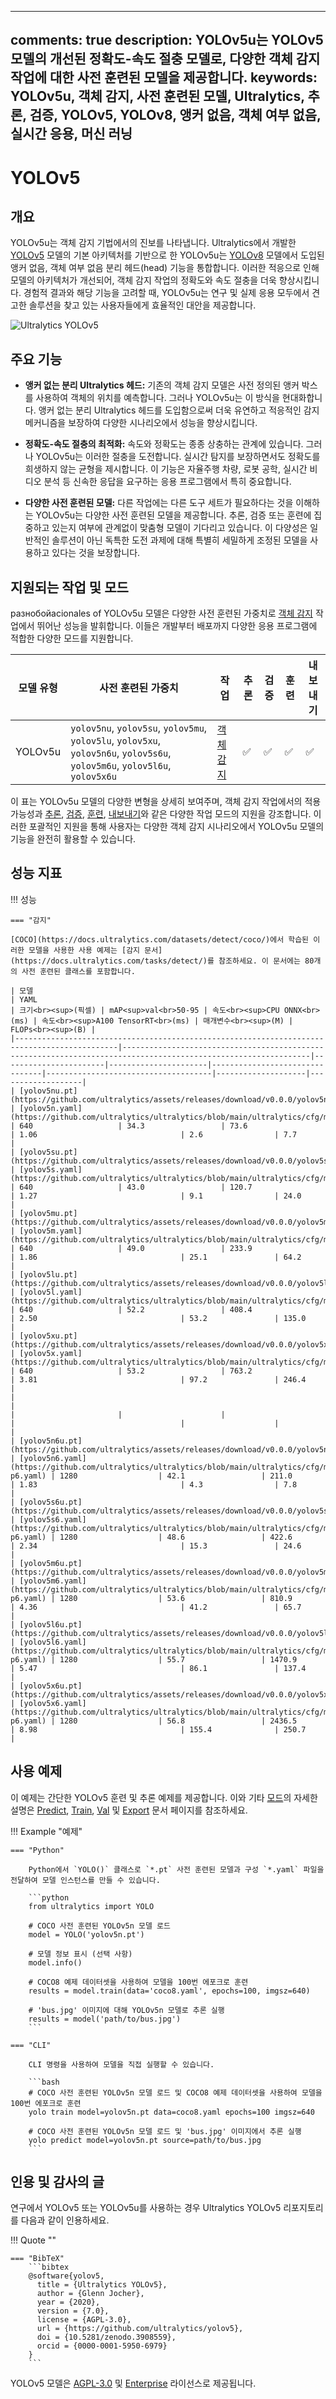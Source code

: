 ______________________________________________________________________

## comments: true description: YOLOv5u는 YOLOv5 모델의 개선된 정확도-속도 절충 모델로, 다양한 객체 감지 작업에 대한 사전 훈련된 모델을 제공합니다. keywords: YOLOv5u, 객체 감지, 사전 훈련된 모델, Ultralytics, 추론, 검증, YOLOv5, YOLOv8, 앵커 없음, 객체 여부 없음, 실시간 응용, 머신 러닝

# YOLOv5

## 개요

YOLOv5u는 객체 감지 기법에서의 진보를 나타냅니다. Ultralytics에서 개발한 [YOLOv5](https://github.com/ultralytics/yolov5) 모델의 기본 아키텍처를 기반으로 한 YOLOv5u는 [YOLOv8](yolov8.md) 모델에서 도입된 앵커 없음, 객체 여부 없음 분리 헤드(head) 기능을 통합합니다. 이러한 적응으로 인해 모델의 아키텍처가 개선되어, 객체 감지 작업의 정확도와 속도 절충을 더욱 향상시킵니다. 경험적 결과와 해당 기능을 고려할 때, YOLOv5u는 연구 및 실제 응용 모두에서 견고한 솔루션을 찾고 있는 사용자들에게 효율적인 대안을 제공합니다.

![Ultralytics YOLOv5](https://raw.githubusercontent.com/ultralytics/assets/main/yolov5/v70/splash.png)

## 주요 기능

- **앵커 없는 분리 Ultralytics 헤드:** 기존의 객체 감지 모델은 사전 정의된 앵커 박스를 사용하여 객체의 위치를 예측합니다. 그러나 YOLOv5u는 이 방식을 현대화합니다. 앵커 없는 분리 Ultralytics 헤드를 도입함으로써 더욱 유연하고 적응적인 감지 메커니즘을 보장하여 다양한 시나리오에서 성능을 향상시킵니다.

- **정확도-속도 절충의 최적화:** 속도와 정확도는 종종 상충하는 관계에 있습니다. 그러나 YOLOv5u는 이러한 절충을 도전합니다. 실시간 탐지를 보장하면서도 정확도를 희생하지 않는 균형을 제시합니다. 이 기능은 자율주행 차량, 로봇 공학, 실시간 비디오 분석 등 신속한 응답을 요구하는 응용 프로그램에서 특히 중요합니다.

- **다양한 사전 훈련된 모델:** 다른 작업에는 다른 도구 세트가 필요하다는 것을 이해하는 YOLOv5u는 다양한 사전 훈련된 모델을 제공합니다. 추론, 검증 또는 훈련에 집중하고 있는지 여부에 관계없이 맞춤형 모델이 기다리고 있습니다. 이 다양성은 일반적인 솔루션이 아닌 독특한 도전 과제에 대해 특별히 세밀하게 조정된 모델을 사용하고 있다는 것을 보장합니다.

## 지원되는 작업 및 모드

разнобойacionales of YOLOv5u 모델은 다양한 사전 훈련된 가중치로 [객체 감지](../tasks/detect.md) 작업에서 뛰어난 성능을 발휘합니다. 이들은 개발부터 배포까지 다양한 응용 프로그램에 적합한 다양한 모드를 지원합니다.

| 모델 유형   | 사전 훈련된 가중치                                                                                                                  | 작업                          | 추론  | 검증  | 훈련  | 내보내기 |
| ------- | --------------------------------------------------------------------------------------------------------------------------- | --------------------------- | --- | --- | --- | ---- |
| YOLOv5u | `yolov5nu`, `yolov5su`, `yolov5mu`, `yolov5lu`, `yolov5xu`, `yolov5n6u`, `yolov5s6u`, `yolov5m6u`, `yolov5l6u`, `yolov5x6u` | [객체 감지](../tasks/detect.md) | ✅   | ✅   | ✅   | ✅    |

이 표는 YOLOv5u 모델의 다양한 변형을 상세히 보여주며, 객체 감지 작업에서의 적용 가능성과 [추론](../modes/predict.md), [검증](../modes/val.md), [훈련](../modes/train.md), [내보내기](../modes/export.md)와 같은 다양한 작업 모드의 지원을 강조합니다. 이러한 포괄적인 지원을 통해 사용자는 다양한 객체 감지 시나리오에서 YOLOv5u 모델의 기능을 완전히 활용할 수 있습니다.

## 성능 지표

!!! 성능

```
=== "감지"

[COCO](https://docs.ultralytics.com/datasets/detect/coco/)에서 학습된 이러한 모델을 사용한 사용 예제는 [감지 문서](https://docs.ultralytics.com/tasks/detect/)를 참조하세요. 이 문서에는 80개의 사전 훈련된 클래스를 포함합니다.

| 모델                                                                                       | YAML                                                                                                           | 크기<br><sup>(픽셀) | mAP<sup>val<br>50-95 | 속도<br><sup>CPU ONNX<br>(ms) | 속도<br><sup>A100 TensorRT<br>(ms) | 매개변수<br><sup>(M) | FLOPs<br><sup>(B) |
|---------------------------------------------------------------------------------------------|----------------------------------------------------------------------------------------------------------------|-----------------------|----------------------|--------------------------------|-------------------------------------|--------------------|-------------------|
| [yolov5nu.pt](https://github.com/ultralytics/assets/releases/download/v0.0.0/yolov5nu.pt)   | [yolov5n.yaml](https://github.com/ultralytics/ultralytics/blob/main/ultralytics/cfg/models/v5/yolov5.yaml)     | 640                   | 34.3                 | 73.6                           | 1.06                                | 2.6                | 7.7               |
| [yolov5su.pt](https://github.com/ultralytics/assets/releases/download/v0.0.0/yolov5su.pt)   | [yolov5s.yaml](https://github.com/ultralytics/ultralytics/blob/main/ultralytics/cfg/models/v5/yolov5.yaml)     | 640                   | 43.0                 | 120.7                          | 1.27                                | 9.1                | 24.0              |
| [yolov5mu.pt](https://github.com/ultralytics/assets/releases/download/v0.0.0/yolov5mu.pt)   | [yolov5m.yaml](https://github.com/ultralytics/ultralytics/blob/main/ultralytics/cfg/models/v5/yolov5.yaml)     | 640                   | 49.0                 | 233.9                          | 1.86                                | 25.1               | 64.2              |
| [yolov5lu.pt](https://github.com/ultralytics/assets/releases/download/v0.0.0/yolov5lu.pt)   | [yolov5l.yaml](https://github.com/ultralytics/ultralytics/blob/main/ultralytics/cfg/models/v5/yolov5.yaml)     | 640                   | 52.2                 | 408.4                          | 2.50                                | 53.2               | 135.0             |
| [yolov5xu.pt](https://github.com/ultralytics/assets/releases/download/v0.0.0/yolov5xu.pt)   | [yolov5x.yaml](https://github.com/ultralytics/ultralytics/blob/main/ultralytics/cfg/models/v5/yolov5.yaml)     | 640                   | 53.2                 | 763.2                          | 3.81                                | 97.2               | 246.4             |
|                                                                                             |                                                                                                                |                       |                      |                                |                                     |                    |                   |
| [yolov5n6u.pt](https://github.com/ultralytics/assets/releases/download/v0.0.0/yolov5n6u.pt) | [yolov5n6.yaml](https://github.com/ultralytics/ultralytics/blob/main/ultralytics/cfg/models/v5/yolov5-p6.yaml) | 1280                  | 42.1                 | 211.0                          | 1.83                                | 4.3                | 7.8               |
| [yolov5s6u.pt](https://github.com/ultralytics/assets/releases/download/v0.0.0/yolov5s6u.pt) | [yolov5s6.yaml](https://github.com/ultralytics/ultralytics/blob/main/ultralytics/cfg/models/v5/yolov5-p6.yaml) | 1280                  | 48.6                 | 422.6                          | 2.34                                | 15.3               | 24.6              |
| [yolov5m6u.pt](https://github.com/ultralytics/assets/releases/download/v0.0.0/yolov5m6u.pt) | [yolov5m6.yaml](https://github.com/ultralytics/ultralytics/blob/main/ultralytics/cfg/models/v5/yolov5-p6.yaml) | 1280                  | 53.6                 | 810.9                          | 4.36                                | 41.2               | 65.7              |
| [yolov5l6u.pt](https://github.com/ultralytics/assets/releases/download/v0.0.0/yolov5l6u.pt) | [yolov5l6.yaml](https://github.com/ultralytics/ultralytics/blob/main/ultralytics/cfg/models/v5/yolov5-p6.yaml) | 1280                  | 55.7                 | 1470.9                         | 5.47                                | 86.1               | 137.4             |
| [yolov5x6u.pt](https://github.com/ultralytics/assets/releases/download/v0.0.0/yolov5x6u.pt) | [yolov5x6.yaml](https://github.com/ultralytics/ultralytics/blob/main/ultralytics/cfg/models/v5/yolov5-p6.yaml) | 1280                  | 56.8                 | 2436.5                         | 8.98                                | 155.4              | 250.7             |
```

## 사용 예제

이 예제는 간단한 YOLOv5 훈련 및 추론 예제를 제공합니다. 이와 기타 [모드](../modes/index.md)의 자세한 설명은 [Predict](../modes/predict.md), [Train](../modes/train.md), [Val](../modes/val.md) 및 [Export](../modes/export.md) 문서 페이지를 참조하세요.

!!! Example "예제"

````
=== "Python"

    Python에서 `YOLO()` 클래스로 `*.pt` 사전 훈련된 모델과 구성 `*.yaml` 파일을 전달하여 모델 인스턴스를 만들 수 있습니다.

    ```python
    from ultralytics import YOLO

    # COCO 사전 훈련된 YOLOv5n 모델 로드
    model = YOLO('yolov5n.pt')

    # 모델 정보 표시 (선택 사항)
    model.info()

    # COCO8 예제 데이터셋을 사용하여 모델을 100번 에포크로 훈련
    results = model.train(data='coco8.yaml', epochs=100, imgsz=640)

    # 'bus.jpg' 이미지에 대해 YOLOv5n 모델로 추론 실행
    results = model('path/to/bus.jpg')
    ```

=== "CLI"

    CLI 명령을 사용하여 모델을 직접 실행할 수 있습니다.

    ```bash
    # COCO 사전 훈련된 YOLOv5n 모델 로드 및 COCO8 예제 데이터셋을 사용하여 모델을 100번 에포크로 훈련
    yolo train model=yolov5n.pt data=coco8.yaml epochs=100 imgsz=640

    # COCO 사전 훈련된 YOLOv5n 모델 로드 및 'bus.jpg' 이미지에서 추론 실행
    yolo predict model=yolov5n.pt source=path/to/bus.jpg
    ```
````

## 인용 및 감사의 글

연구에서 YOLOv5 또는 YOLOv5u를 사용하는 경우 Ultralytics YOLOv5 리포지토리를 다음과 같이 인용하세요.

!!! Quote ""

````
=== "BibTeX"
    ```bibtex
    @software{yolov5,
      title = {Ultralytics YOLOv5},
      author = {Glenn Jocher},
      year = {2020},
      version = {7.0},
      license = {AGPL-3.0},
      url = {https://github.com/ultralytics/yolov5},
      doi = {10.5281/zenodo.3908559},
      orcid = {0000-0001-5950-6979}
    }
    ```
````

YOLOv5 모델은 [AGPL-3.0](https://github.com/ultralytics/ultralytics/blob/main/LICENSE) 및 [Enterprise](https://ultralytics.com/license) 라이선스로 제공됩니다.
